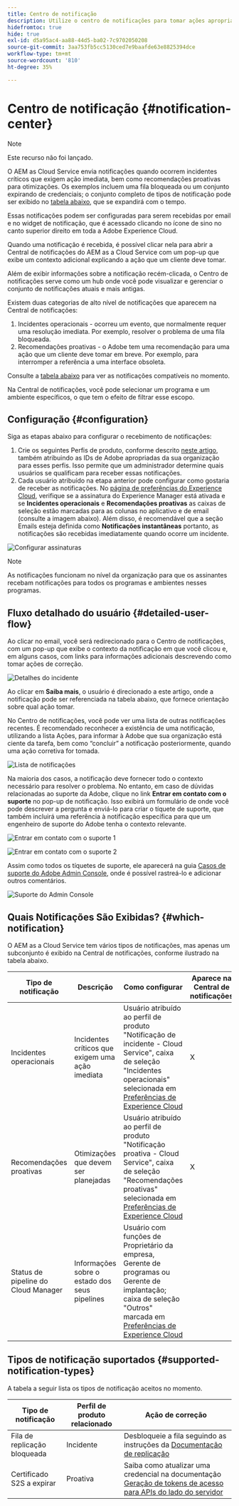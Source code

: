 ```yaml
---
title: Centro de notificação
description: Utilize o centro de notificações para tomar ações apropriadas em caso de incidentes e para obter outras informações importantes
hidefromtoc: true
hide: true
exl-id: d5a95ac4-aa88-44d5-ba02-7c9702050208
source-git-commit: 3aa753fb5cc5130ced7e9baafde63e8825394dce
workflow-type: tm+mt
source-wordcount: '810'
ht-degree: 35%

---
```


# Centro de notificação {#notification-center}

>[!NOTE]
>Este recurso não foi lançado.

O AEM as Cloud Service envia notificações quando ocorrem incidentes críticos que exigem ação imediata, bem como recomendações proativas para otimizações. Os exemplos incluem uma fila bloqueada ou um conjunto expirando de credenciais; o conjunto completo de tipos de notificação pode ser exibido no [tabela abaixo](#supported-notification-types), que se expandirá com o tempo.

Essas notificações podem ser configuradas para serem recebidas por email e no widget de notificação, que é acessado clicando no ícone de sino no canto superior direito em toda a Adobe Experience Cloud.

Quando uma notificação é recebida, é possível clicar nela para abrir a Central de notificações do AEM as a Cloud Service com um pop-up que exibe um contexto adicional explicando a ação que um cliente deve tomar.

Além de exibir informações sobre a notificação recém-clicada, o Centro de notificações serve como um hub onde você pode visualizar e gerenciar o conjunto de notificações atuais e mais antigas. <!-- It can be accessed directly at the url TBD (Alexandru: I'm intentionally keeping it TBD for now so customers don't find it) -->

Existem duas categorias de alto nível de notificações que aparecem na Central de notificações:

1. Incidentes operacionais - ocorreu um evento, que normalmente requer uma resolução imediata. Por exemplo, resolver o problema de uma fila bloqueada.
1. Recomendações proativas - o Adobe tem uma recomendação para uma ação que um cliente deve tomar em breve. Por exemplo, para interromper a referência a uma interface obsoleta.

Consulte a [tabela abaixo](#supported-notification-types) para ver as notificações compatíveis no momento.

Na Central de notificações, você pode selecionar um programa e um ambiente específicos, o que tem o efeito de filtrar esse escopo.

## Configuração {#configuration}

Siga as etapas abaixo para configurar o recebimento de notificações:

1. Crie os seguintes Perfis de produto, conforme descrito [neste artigo](/help/journey-onboarding/notification-profiles.md), também atribuindo as IDs de Adobe apropriadas da sua organização para esses perfis. Isso permite que um administrador determine quais usuários se qualificam para receber essas notificações.
1. Cada usuário atribuído na etapa anterior pode configurar como gostaria de receber as notificações. No [página de preferências do Experience Cloud](https://experience.adobe.com/preferences/notification-section), verifique se a assinatura do Experience Manager está ativada e se **Incidentes operacionais** e **Recomendações proativas** as caixas de seleção estão marcadas para as colunas no aplicativo e de email (consulte a imagem abaixo). Além disso, é recomendável que a seção Emails esteja definida como **Notificações instantâneas** portanto, as notificações são recebidas imediatamente quando ocorre um incidente.

![Configurar assinaturas](/help/operations/assets/configure-subscriptions.png)

>[!NOTE]
>As notificações funcionam no nível da organização para que os assinantes recebam notificações para todos os programas e ambientes nesses programas.

## Fluxo detalhado do usuário {#detailed-user-flow}

Ao clicar no email, você será redirecionado para o Centro de notificações, com um pop-up que exibe o contexto da notificação em que você clicou e, em alguns casos, com links para informações adicionais descrevendo como tomar ações de correção.

![Detalhes do incidente](/help/operations/assets/incident-details.png)

Ao clicar em **Saiba mais**, o usuário é direcionado a este artigo, onde a notificação pode ser referenciada na tabela abaixo, que fornece orientação sobre qual ação tomar.

No Centro de notificações, você pode ver uma lista de outras notificações recentes. É recomendado reconhecer a existência de uma notificação, utilizando a lista Ações, para informar à Adobe que sua organização está ciente da tarefa, bem como “concluir” a notificação posteriormente, quando uma ação corretiva for tomada.

![Lista de notificações](/help/operations/assets/notification-list.png)

Na maioria dos casos, a notificação deve fornecer todo o contexto necessário para resolver o problema. No entanto, em caso de dúvidas relacionadas ao suporte da Adobe, clique no link **Entrar em contato com o suporte** no pop-up de notificação. Isso exibirá um formulário de onde você pode descrever a pergunta e enviá-lo para criar o tíquete de suporte, que também incluirá uma referência à notificação específica para que um engenheiro de suporte do Adobe tenha o contexto relevante.

![Entrar em contato com o suporte 1](/help/operations/assets/contact-support1.png)

![Entrar em contato com o suporte 2](/help/operations/assets/contact-support2.png)

Assim como todos os tíquetes de suporte, ele aparecerá na guia [Casos de suporte do Adobe Admin Console](https://helpx.adobe.com/br/enterprise/using/support-for-enterprise.html), onde é possível rastreá-lo e adicionar outros comentários.

![Suporte do Admin Console](/help/operations/assets/admin-console-support.png)

## Quais Notificações São Exibidas? {#which-notification}

O AEM as a Cloud Service tem vários tipos de notificações, mas apenas um subconjunto é exibido na Central de notificações, conforme ilustrado na tabela abaixo.

| Tipo de notificação | Descrição | Como configurar | Aparece na Central de notificações |
|---|---|---|---|
| Incidentes operacionais | Incidentes críticos que exigem uma ação imediata | Usuário atribuído ao perfil de produto &quot;Notificação de incidente - Cloud Service&quot;, caixa de seleção &quot;Incidentes operacionais&quot; selecionada em [Preferências de Experience Cloud](https://experience.adobe.com/preferences) | X |
| Recomendações proativas | Otimizações que devem ser planejadas | Usuário atribuído ao perfil de produto &quot;Notificação proativa - Cloud Service&quot;, caixa de seleção &quot;Recomendações proativas&quot; selecionada em [Preferências de Experience Cloud](https://experience.adobe.com/preferences) | X |
| Status de pipeline do Cloud Manager | Informações sobre o estado dos seus pipelines | Usuário com funções de Proprietário da empresa, Gerente de programas ou Gerente de implantação; caixa de seleção &quot;Outros&quot; marcada em [Preferências de Experience Cloud](https://experience.adobe.com/preferences) |  |

## Tipos de notificação suportados {#supported-notification-types}

A tabela a seguir lista os tipos de notificação aceitos no momento.

| Tipo de notificação | Perfil de produto relacionado | Ação de correção |
|---|---|---|
| Fila de replicação bloqueada | Incidente | Desbloqueie a fila seguindo as instruções da [Documentação de replicação](/help/operations/replication.md#troubleshooting) |
| Certificado S2S a expirar | Proativa | Saiba como atualizar uma credencial na documentação [Geração de tokens de acesso para APIs do lado do servidor](/help/implementing/developing/introduction/generating-access-tokens-for-server-side-apis.md#refresh-credentials) |

